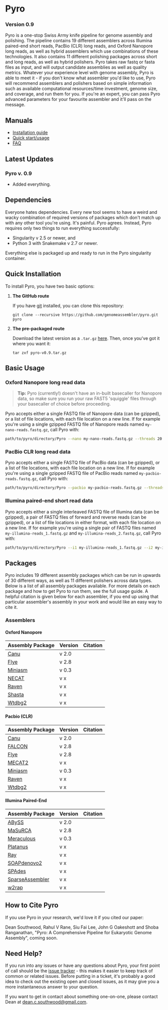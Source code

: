 Pyro
====

### Version 0.9

Pyro is a one-stop Swiss Army knife pipeline for genome assembly and polishing. The pipeline contains 19 different assemblers across Illumina paired-end short reads, PacBio (CLR) long reads, and Oxford Nanopore long reads, as well as hybrid assemblers which use combinations of these technologies. It also contains 11 different polishing packages across short and long reads, as well as hybrid polishers. Pyro takes raw fastq or fasta files as input, and will output candidate assemblies as well as quality metrics. Whatever your experience level with genome assembly, Pyro is able to meet it - if you don't know what assembler you'd like to use, Pyro will recommend assemblers and polishers based on simple information such as available computational resources/time investment, genome size, and coverage, and run them for you. If you're an expert, you can pass Pyro advanced parameters for your favourite assembler and it'll pass on the message.

Manuals
-------

- [Installation guide](docs/INSTALL.md)
- [Quick start/usage](docs/IMPATIENT.md)
- [FAQ](docs/FAQ.md)

Latest Updates
--------------

### Pyro v. 0.9

- Added everything.

Dependencies
------------

Everyone hates dependencies. Every new tool seems to have a weird and wacky combination of required versions of packages which don't match up with any other tool you're using. It's painful. Pyro agrees. Instead, Pyro requires only two things to run everything successfully:

- Singularity v 2.5 or newer, and
- Python 3 with Snakemake v 2.7 or newer.

Everything else is packaged up and ready to run in the Pyro singularity container.

Quick Installation
------------------

To install Pyro, you have two basic options:

1. **The GitHub route**

   If you have [git](https://git-scm.com/) installed, you can clone this repository:

   ```
   git clone --recursive https://github.com/genomeassembler/pyro.git pyro
   ```

2. **The pre-packaged route**

   Download the latest version as a `.tar.gz` [here](releases/tag/latest). Then, once you've got it where you want it:

   ```
   tar zxf pyro-v0.9.tar.gz
   ```

Basic Usage
-----------

### Oxford Nanopore long read data

> **Tip:** Pyro (currently!) doesn't have an in-built basecaller for Nanopore data, so make sure you run your raw FAST5 'squiggle' files through your basecaller of choice before proceeding.

Pyro accepts either a single FASTQ file of Nanopore data (can be gzipped), or a list of file locations, with each file location on a new line. If for example you're using a single gzipped FASTQ file of Nanopore reads named `my-nano-reads.fastq.gz`, call Pyro with:

```bash
path/to/pyro/directory/Pyro --nano my-nano-reads.fastq.gz --threads 20 --mem 100g
```

### PacBio CLR long read data

Pyro accepts either a single FASTQ file of PacBio data (can be gzipped), or a list of file locations, with each file location on a new line. If for example you're using a single gzipped FASTQ file of PacBio reads named `my-pacbio-reads.fastq.gz`, call Pyro with:

```bash
path/to/pyro/directory/Pyro --pacbio my-pacbio-reads.fastq.gz --threads 20 --mem 100g
```

### Illumina paired-end short read data

Pyro accepts either a single interleaved FASTQ file of Illumina data (can be gzipped), a pair of FASTQ files of forward and reverse reads (can be gzipped), or a list of file locations in either format, with each file location on a new line. If for example you're using a single pair of FASTQ files named `my-illumina-reads_1.fastq.gz` and `my-illumina-reads_2.fastq.gz`, call Pyro with:

```bash
path/to/pyro/directory/Pyro --i1 my-illumina-reads_1.fastq.gz --i2 my-illumina-reads_2.fastq.gz --threads 20 --mem 100g
```

Packages
--------

Pyro includes 19 different assembly packages which can be run in upwards of 30 different ways, as well as 11 different polishers across data types. Below is a list of all assembly packages available. For more details on each package and how to get Pyro to run them, see the full usage guide. A helpful citation is given below for each assembler, if you end up using that particular assembler's assembly in your work and would like an easy way to cite it.

### Assemblers

#### Oxford Nanopore

| Assembly Package                                   | Version | Citation |
| -------------------------------------------------- | ------- | -------- |
| [Canu](https://github.com/marbl/canu)              | v 2.0   |  |
| [Flye](https://github.com/fenderglass/flye)        | v 2.8   | |
| [Miniasm](https://github.com/lh3/miniasm)          | v 0.3   | |
| [NECAT](https://github.com/xiaochuanle/NECAT)      | v x     | |
| [Raven](https://github.com/lbcb-sci/raven)         | v x     | |
| [Shasta](https://github.com/chanzuckerberg/shasta) | v x     | |
| [Wtdbg2](https://github.com/ruanjue/wtdbg2)        | v x     | |

#### Pacbio (CLR)

| Assembly Package                                       | Version | Citation |
| ------------------------------------------------------ | ------- | -------- |
| [Canu](https://github.com/marbl/canu)                  | v 2.0   | |
| [FALCON](https://github.com/PacificBiosciences/FALCON) | v 2.8   | |
| [Flye](https://github.com/fenderglass/flye)            | v 2.8   | |
| [MECAT2](https://github.com/xiaochuanle/MECAT2)        | v x     | |
| [Miniasm](https://github.com/lh3/miniasm)              | v 0.3   | |
| [Raven](https://github.com/lbcb-sci/raven)             | v x     | |
| [Wtdbg2](https://github.com/ruanjue/wtdbg2)            | v x     | |

#### Illumina Paired-End

| Assembly Package                                                               | Version | Citation |
| ------------------------------------------------------------------------------ | ------- | -------- |
| [ABySS](https://github.com/bcgsc/abyss)                                        | v 2.0   | |
| [MaSuRCA](https://github.com/alekseyzimin/masurca)                             | v 2.8   | |
| [Meraculous](https://jgi.doe.gov/data-and-tools/meraculous/)                   | v 0.3   | |
| [Platanus](http://platanus.bio.titech.ac.jp/platanus-assembler/platanus-1-2-4) | v x     | |
| [Ray](https://github.com/sebhtml/ray)                                          | v x     | |
| [SOAPdenovo2](https://github.com/aquaskyline/SOAPdenovo2)                      | v x     | |
| [SPAdes](https://github.com/ablab/spades)                                      | v x     | |
| [SparseAssembler](https://github.com/yechengxi/SparseAssembler)                | v x     | |
| [w2rap](https://github.com/bioinfologics/w2rap-contigger)                      | v x     | |

How to Cite Pyro
------------

If you use Pyro in your research, we'd love it if you cited our paper:

Dean Southwood, Rahul V Rane, Siu Fai Lee, John G Oakeshott and Shoba Ranganathan, "Pyro: A Comprehensive Pipeline for Eukaryotic Genome Assembly", coming soon.

Need Help?
----------

If you run into any issues or have any questions about Pyro, your first point of call should be the [issue tracker](https://github.com/genomeassembler/pyro/issues) - this makes it easier to keep track of common or related issues. Before putting in a ticket, it's probably a good idea to check out the existing open and closed issues, as it may give you a more instantaneous answer to your question.

If you want to get in contact about something one-on-one, please contact Dean at dean.c.southwood@gmail.com. 